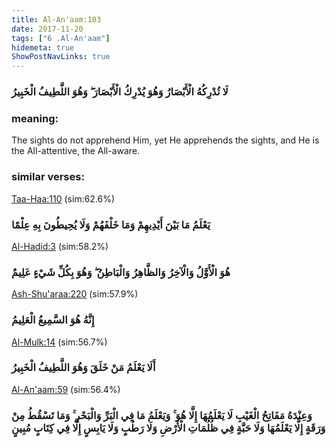 ```yaml
---
title: Al-An'aam:103
date: 2017-11-20
tags: ["6 .Al-An'aam"]
hidemeta: true 
ShowPostNavLinks: true 
---
```

### لَا تُدْرِكُهُ الْأَبْصَارُ وَهُوَ يُدْرِكُ الْأَبْصَارَ ۖ وَهُوَ اللَّطِيفُ الْخَبِيرُ
### meaning: 
The sights do not apprehend Him, yet He apprehends the sights, and He is the All-attentive, the All-aware.
### similar verses: 

[Taa-Haa:110](/20/110) (sim:62.6%)

### يَعْلَمُ مَا بَيْنَ أَيْدِيهِمْ وَمَا خَلْفَهُمْ وَلَا يُحِيطُونَ بِهِ عِلْمًا

[Al-Hadid:3](/57/3) (sim:58.2%)

### هُوَ الْأَوَّلُ وَالْآخِرُ وَالظَّاهِرُ وَالْبَاطِنُ ۖ وَهُوَ بِكُلِّ شَيْءٍ عَلِيمٌ

[Ash-Shu'araa:220](/26/220) (sim:57.9%)

### إِنَّهُ هُوَ السَّمِيعُ الْعَلِيمُ

[Al-Mulk:14](/67/14) (sim:56.7%)

### أَلَا يَعْلَمُ مَنْ خَلَقَ وَهُوَ اللَّطِيفُ الْخَبِيرُ

[Al-An'aam:59](/6/59) (sim:56.4%)

### وَعِنْدَهُ مَفَاتِحُ الْغَيْبِ لَا يَعْلَمُهَا إِلَّا هُوَ ۚ وَيَعْلَمُ مَا فِي الْبَرِّ وَالْبَحْرِ ۚ وَمَا تَسْقُطُ مِنْ وَرَقَةٍ إِلَّا يَعْلَمُهَا وَلَا حَبَّةٍ فِي ظُلُمَاتِ الْأَرْضِ وَلَا رَطْبٍ وَلَا يَابِسٍ إِلَّا فِي كِتَابٍ مُبِينٍ
